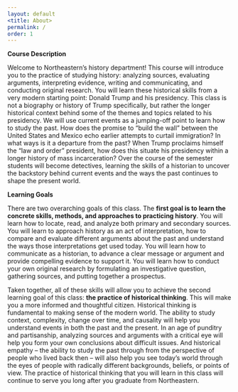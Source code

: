```yaml
---
layout: default
<title: About>
permalink: /
order: 1
---
```


**Course Description**

Welcome to Northeastern’s history department! This course will introduce you to the practice of studying history: analyzing sources, evaluating arguments, interpreting evidence, writing and communicating, and conducting original research. You will learn these historical skills from a very modern starting point: Donald Trump and his presidency. This class is not a biography or history of Trump specifically, but rather the longer historical context behind some of the themes and topics related to his presidency. We will use current events as a jumping-off point to learn how to study the past. How does the promise to “build the wall” between the United States and Mexico echo earlier attempts to curtail immigration? In what ways is it a departure from the past? When Trump proclaims himself the “law and order” president, how does this situate his presidency within a longer history of mass incarceration? Over the course of the semester students will become detectives, learning the skills of a historian to uncover the backstory behind current events and the ways the past continues to shape the present world.

**Learning Goals**

There are two overarching goals of this class. The **first goal is to learn the concrete skills, methods, and approaches to practicing history**. You will learn how to locate, read, and analyze both primary and secondary sources. You will learn to approach history as an act of interpretation, how to compare and evaluate different arguments about the past and understand the ways those interpretations get used today. You will learn how to communicate as a historian, to advance a clear message or argument and provide compelling evidence to support it. You will learn how to conduct your own original research by formulating an investigative question, gathering sources, and putting together a prospectus. 

Taken together, all of these skills will allow you to achieve the second learning goal of this class: **the practice of historical thinking**. This will make you a more informed and thoughtful citizen. Historical thinking is fundamental to making sense of the modern world. The ability to study context, complexity, change over time, and causality will help you understand events in both the past and the present. In an age of punditry and partisanship, analyzing sources and arguments with a critical eye will help you form your own conclusions about difficult issues. And historical empathy – the ability to study the past through from the perspective of people who lived back then – will also help you see today’s world through the eyes of people with radically different backgrounds, beliefs, or points of view. The practice of historical thinking that you will learn in this class will continue to serve you long after you graduate from Northeastern.
